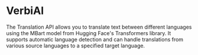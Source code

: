 # VerbiAI
The Translation API allows you to translate text between different languages using the MBart model from Hugging Face's Transformers library. It supports automatic language detection and can handle translations from various source languages to a specified target language.
